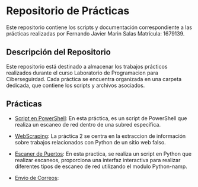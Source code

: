 # Repositorio de Prácticas

Este repositorio contiene los scripts y documentación correspondiente a las prácticas realizadas por Fernando Javier Marin Salas Matrícula: 1679139.

## Descripción del Repositorio

Este repositorio está destinado a almacenar los trabajos prácticos realizados durante el curso Laboratorio de Programacion para Ciberseguirdad. Cada práctica se encuentra organizada en una carpeta dedicada, que contiene los scripts y archivos asociados.

## Prácticas

- [Script en PowerShell](Practica1.md): En esta práctica, es un script de PowerShell que realiza un escaneo de red dentro de una subred específica.


- [WebScraping](Practica2.md): La práctica 2 se centra en la extraccion de  información sobre trabajos relacionados con Python de un sitio web falso.


- [Escaner de Puertos](Practica3.md): En esta practica, se realiza un script en Python que realizar escaneos, proporciona una interfaz interactiva para realizar diferentes tipos de escaneo de red utilizando el modulo Python-namp.


- [Envio de Correos](Practica4.md):
